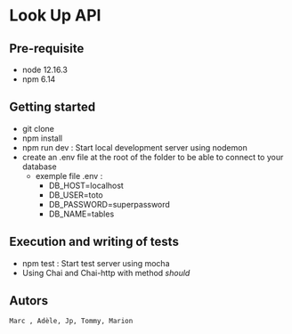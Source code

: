 # Look Up API

## Pre-requisite

- node 12.16.3
- npm 6.14
    
## Getting started

- git clone
- npm install
- npm run dev : Start local development server using nodemon
- create an .env file at the root of the folder to be able to connect to your database 
    - exemple file .env :
        - DB_HOST=localhost
        - DB_USER=toto
        - DB_PASSWORD=superpassword
        - DB_NAME=tables


## Execution and writing of tests

- npm test : Start test server using mocha
- Using Chai and Chai-http with method *should*

## Autors

`Marc , Adèle, Jp, Tommy, Marion`